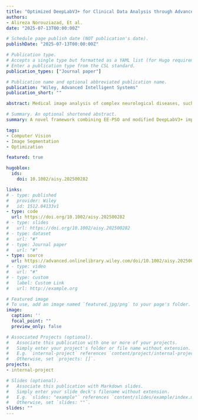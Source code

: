 ```yaml
---
title: "Optimized DeepLabV3+ for Clinical Data Analysis through Advanced Particle Swarm Optimization‐Based Channel Selection"
authors:
- Alireza Norouziazad, Et al.
date: "2025-07-13T00:00:00Z"

# Schedule page publish date (NOT publication's date).
publishDate: "2025-07-13T00:00:00Z"

# Publication type.
# Accepts a single type but formatted as a YAML list (for Hugo requirements).
# Enter a publication type from the CSL standard.
publication_types: ["Journal paper"]

# Publication name and optional abbreviated publication name.
publication: "Wiley, Advanced Intelligent Systems"
publication_short: ""

abstract: Medical image analysis of complex neurological diseases, such as brain tumors and Alzheimer's disease, is challenging due to subtle pathological features. Traditional deep learning models often extract redundant features that hinder segmentation accuracy. To address this limitation, a novel machine-learning framework is proposed that combines an Extended Exploration Particle Swarm Optimization (EE-PSO) algorithm with a modified DeepLabV3+ architecture to enhance feature selection and improve segmentation performance in medical imaging tasks. The two main contributions are 1) a structurally optimized DeepLabV3+ model that uses dynamic EE-PSO-driven channels instead of standard convolutional layers to adaptively prioritize important features during training, and 2) an improved PSO algorithm that incorporates particle reinitialization and adaptive inertia weight adjustment to reduce premature convergence and enhance global search capabilities. The atrous spatial pyramid pooling module has the EE-PSO component strategically incorporated inside it, allowing for the synergistic integration of multi-scale contextual information with optimal feature maps. The system demonstrates improvements in mean intersection over union (mIOU) of 2.7% and 2.8% when tested on Alzheimer's and brain tumor datasets. Through the integration of deep feature learning, this study improves the precision-autonomy trade-off in medical image analysis.

# Summary. An optional shortened abstract.
summary: A novel framework combining EE-PSO and modified DeepLabV3+ improves feature selection and segmentation of neurological disease images. Integrating multi-scale contextual information, it enhances mean IoU by 2.7–2.8% on Alzheimer’s and brain tumor datasets, boosting precision and autonomy in medical image analysis.

tags:
- Computer Vision
- Image Segmentation
- Optimization

featured: true

hugoblox:
  ids:
    doi: 10.1002/aisy.202500282

links:
# - type: published
#   provider: Wiley
#   id: 1512.04133v1
- type: code
  url: https://doi.org/10.1002/aisy.202500282
# - type: slides
#   url: https://doi.org/10.1002/aisy.202500282
# - type: dataset
#   url: "#"
# - type: Journal paper
#   url: "#"
- type: source
  url: https://advanced.onlinelibrary.wiley.com/doi/10.1002/aisy.202500282
# - type: video
#   url: "#"
# - type: custom
#   label: Custom Link
#   url: http://example.org

# Featured image
# To use, add an image named `featured.jpg/png` to your page's folder. 
image:
  caption: ''
  focal_point: ""
  preview_only: false

# Associated Projects (optional).
#   Associate this publication with one or more of your projects.
#   Simply enter your project's folder or file name without extension.
#   E.g. `internal-project` references `content/project/internal-project/index.md`.
#   Otherwise, set `projects: []`.
projects:
- internal-project

# Slides (optional).
#   Associate this publication with Markdown slides.
#   Simply enter your slide deck's filename without extension.
#   E.g. `slides: "example"` references `content/slides/example/index.md`.
#   Otherwise, set `slides: ""`.
slides: ""
---
```

<!-- 
This work is driven by the results in my [previous paper](/publication/conference-paper/) on LLMs. -->

<!-- {{% callout note %}}
Create your slides in Markdown - click the *Slides* button to check out the example.
{{% /callout %}}

Add the publication's **full text** or **supplementary notes** here. You can use rich formatting such as including [code, math, and images](https://docs.hugoblox.com/content/writing-markdown-latex/). -->
